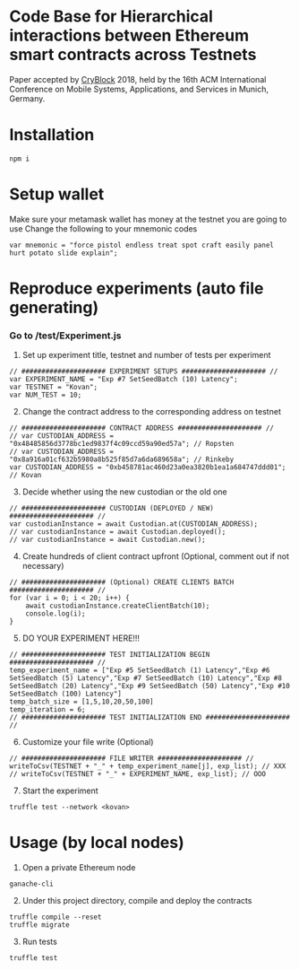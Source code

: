 # Code Base for Hierarchical interactions between Ethereum smart contracts across Testnets
Paper accepted by [CryBlock](www.cryblok.org) 2018, held by the 16th ACM International Conference on Mobile Systems, Applications, and Services in Munich, Germany. 

# Installation
```
npm i
```
# Setup wallet
Make sure your metamask wallet has money at the testnet you are going to use
Change the following to your mnemonic codes
```
var mnemonic = "force pistol endless treat spot craft easily panel hurt potato slide explain";
```

# Reproduce experiments (auto file generating)
### Go to /test/Experiment.js
1. Set up experiment title, testnet and number of tests per experiment
```
// ##################### EXPERIMENT SETUPS ##################### //
var EXPERIMENT_NAME = "Exp #7 SetSeedBatch (10) Latency";
var TESTNET = "Kovan";
var NUM_TEST = 10;
```
2. Change the contract address to the corresponding address on testnet
```
// ##################### CONTRACT ADDRESS ##################### //
// var CUSTODIAN_ADDRESS = "0x48485856d3778bc1ed9837f4c09ccd59a90ed57a"; // Ropsten
// var CUSTODIAN_ADDRESS = "0x8a916a01cf632b5980a8b525f85d7a6da689658a"; // Rinkeby
var CUSTODIAN_ADDRESS = "0xb458781ac460d23a0ea3820b1ea1a684747ddd01"; // Kovan
```
3. Decide whether using the new custodian or the old one
```
// ##################### CUSTODIAN (DEPLOYED / NEW) ##################### //
var custodianInstance = await Custodian.at(CUSTODIAN_ADDRESS);
// var custodianInstance = await Custodian.deployed();
// var custodianInstance = await Custodian.new();
```
4. Create hundreds of client contract upfront (Optional, comment out if not necessary)
```
// ##################### (Optional) CREATE CLIENTS BATCH ##################### //
for (var i = 0; i < 20; i++) {
    await custodianInstance.createClientBatch(10);
    console.log(i);
}
```
5. DO YOUR EXPERIMENT HERE!!!
```
// ##################### TEST INITIALIZATION BEGIN ##################### //
temp_experiment_name = ["Exp #5 SetSeedBatch (1) Latency","Exp #6 SetSeedBatch (5) Latency","Exp #7 SetSeedBatch (10) Latency","Exp #8 SetSeedBatch (20) Latency","Exp #9 SetSeedBatch (50) Latency","Exp #10 SetSeedBatch (100) Latency"]
temp_batch_size = [1,5,10,20,50,100]
temp_iteration = 6;
// ##################### TEST INITIALIZATION END ##################### //
```
6. Customize your file write (Optional)
```
// ##################### FILE WRITER ##################### //
writeToCsv(TESTNET + "_" + temp_experiment_name[j], exp_list); // XXX     
// writeToCsv(TESTNET + "_" + EXPERIMENT_NAME, exp_list); // OOO
```
7. Start the experiment
```
truffle test --network <kovan>
```



# Usage (by local nodes) 
1. Open a private Ethereum node

```
ganache-cli
```

2. Under this project directory, compile and deploy the contracts
```
truffle compile --reset
truffle migrate
```

3. Run tests 
```
truffle test
```
